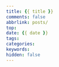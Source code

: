 ```yaml
---
title: {{ title }}
comments: false
abbrlink: posts/
top: 
date: {{ date }}
tags: 
categories: 
keywords: 
hidden: false
---
```

